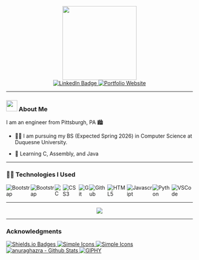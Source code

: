 ﻿
<!-- Header -->
<div id="header" align="center">
  <!-- Coffee GIF -->
  <img src="https://media.giphy.com/media/KazYtoXQkYy6BlkOwG/giphy.gif" width="200"/>
  
   <div id="badges">
     <!-- LinkedIn -->
    <a href="https://www.linkedin.com/in/johnrafla/" target="_blank">
      <img src="https://img.shields.io/badge/LinkedIn-0A66C2?style=for-the-badge&logo=linkedin&logoColor=white" alt="LinkedIn Badge"/>
    </a>
     <!-- Personal Website -->
    <a href="https://johnrafla.github.io/" target="_blank">
      <img alt="Portfolio Website" src="https://img.shields.io/badge/My_Website-black?style=for-the-badge&logo=&logoColor=white">
    </a>
  </div>
</div>

------------------------------------------------------------------------------------------------------------------------------------------
<!-- About Me Section -->

### <img src="https://media.giphy.com/media/hvRJCLFzcasrR4ia7z/giphy.gif" width="30px"/> About Me

<!-- Bio -->
I am an engineer from Pittsburgh, PA :cityscape:

- :man_student: I am pursuing my BS (Expected Spring 2026) in Computer Science at Duquesne University.  

- 🌱 Learning C, Assembly, and Java

<!--------------------------------------------------------------------------------------------------------------------------------------------
<!-- Github Commit Stats --

<div align="center">
  <img src="https://github-readme-stats.vercel.app/api?username=isaacshaker&show_icons=true&theme=material-palenight"/>
</div>
-->

------------------------------------------------------------------------------------------------------------------------------------------
### 👨‍💻 Technologies I Used

<div style="display:flex">
  <!-- A -->
  <img alt="Bootstrap" src="https://img.shields.io/badge/assemblyscript-007AAC?style=for-the-badge&logo=assemblyscript&logoColor=white">
  <!-- B -->
  <img alt="Bootstrap" src="https://img.shields.io/badge/Bootstrap-7534FA?style=for-the-badge&logo=bootstrap&logoColor=white">
  <!-- C -->
  <img alt="C" src="https://img.shields.io/badge/C-00599C?style=for-the-badge&logo=C&logoColor=white">
  <img alt="CSS3" src="https://img.shields.io/badge/css3%20-%231572B6.svg?&style=for-the-badge&logo=css3&logoColor=white"/>
  <!-- D -->
  <!-- E -->
  <!-- F -->
  <!-- G -->
  <img alt="Git" src="https://img.shields.io/badge/GIT-E44C30?style=for-the-badge&logo=git&logoColor=white">
  <img alt="Github" src="https://img.shields.io/badge/GitHub-100000?style=for-the-badge&logo=github&logoColor=white">
  <!-- H -->
  <img alt="HTML5" src="https://img.shields.io/badge/html5%20-%23E34F26.svg?&style=for-the-badge&logo=html5&logoColor=white"/>
  <!-- I -->
  <!-- J -->
  <img alt="Javascript" src="https://img.shields.io/badge/JavaScript-323330?style=for-the-badge&logo=javascript&logoColor=F7DF1E">
  <!-- K -->
  <!-- L -->
  <!-- M -->
  <!-- N -->
  <!-- O -->
  <!-- P -->
  <img alt="Python" src="https://img.shields.io/badge/Python-FFD43B?style=for-the-badge&logo=python&logoColor=blue">
  <!-- Q -->
  <!-- R -->
  <!-- S -->
  <!-- T -->
  <!-- U -->
  <!-- V -->
  <img alt="VSCode" src="https://img.shields.io/badge/VSCode-0078D4?style=for-the-badge&logo=visual%20studio%20code&logoColor=white">
  <!-- W -->
  <!-- X -->
  <!-- Y -->
  <!-- Z -->
</div>

------------------------------------------------------------------------------------------------------------------------------------------
<!-- Top Languages -->

<div align="center">
  <img src="https://github-readme-stats.vercel.app/api/top-langs/?username=johnrafla&layout=compact&theme=material-palenight&hide=jupyter%20notebook"/>
</div>

------------------------------------------------------------------------------------------------------------------------------------------
### Acknowledgments

<!-- Nice looking colored skills badges -->
<a href="https://shields.io/badges/static-badge" target="_blank">
  <img alt="Shields.io Badges" src="https://img.shields.io/badge/Shields.io_Badges-000000?style=for-the-badge&logo=shieldsdotio&logoColor=white">
</a>
<!-- icons for the badges -->
<a href="https://simpleicons.org/" target="_blank">
  <img alt="Simple Icons" src="https://img.shields.io/badge/Simple_Icons-000000?style=for-the-badge&logo=shieldsdotio&logoColor=white">
</a>
<!-- GitHub repository of icons -->
<a href="https://github.com/simple-icons/simple-icons/blob/master/slugs.md" target="_blank">
  <img alt="Simple Icons" src="https://img.shields.io/badge/Simple_Icons-181717?style=for-the-badge&logo=github&logoColor=white">
</a>
<!-- GitHub repository for profile stats (commit grade and top languages -->
<a href="https://github.com/anuraghazra/github-readme-stats" target="_blank">
  <img alt="anuraghazra - Github Stats" src="https://img.shields.io/badge/anuraghazra_(Github_Stats)-181717?style=for-the-badge&logo=github&logoColor=white">
</a>
<!-- website for finding GIFs -->
<a href="https://giphy.com/" target="_blank">
  <img alt="GIPHY" src="https://img.shields.io/badge/GIPHY-FF6666?style=for-the-badge&logo=giphy&logoColor=white">
</a>
